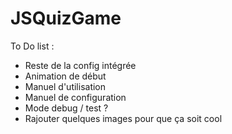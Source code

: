 # JSQuizGame

To Do list : 
- Reste de la config intégrée
- Animation de début
- Manuel d'utilisation
- Manuel de configuration
- Mode debug / test ?
- Rajouter quelques images pour que ça soit cool
